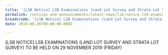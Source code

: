 ```yaml
---
title: '[LSB Notice] LSB Examinations (Land Lot Survey and Strata Lot Survey) to be held on 29 November 2019 (Friday)'
permalink: /notices-and-announcements/latest-news/lsb-notice-lsb-examinations-land-lot-survey-and-strata-lot-survey-to-be-held-on-29-november-2019-friday/
breadcrumb: '[LSB Notice] LSB Examinations (Land Lot Survey and Strata Lot Survey) to be held on 29 November 2019 (Friday)'
date: 2019-08-26T00:00:00.000Z

---
```



[LSB NOTICE] LSB EXAMINATIONS (LAND LOT SURVEY AND STRATA LOT SURVEY) TO BE HELD ON 29 NOVEMBER 2019 (FRIDAY)
